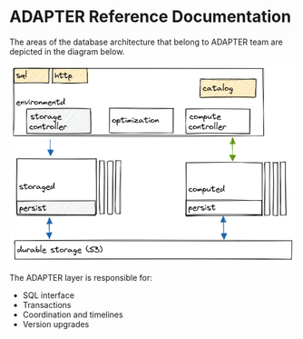 # ADAPTER Reference Documentation

The areas of the database architecture that belong to ADAPTER team are depicted in the diagram below.

![Platform architecture - ADAPTER components](../assets/platform-architecture-adapter.png)

The ADAPTER layer is responsible for:

-   SQL interface
-   Transactions
-   Coordination and timelines
-   Version upgrades
